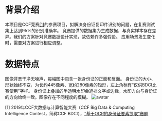 # 背景介绍
本项目是CCF竞赛[[1]](#ref-1)的参赛项目，拟解决身份证复印件识别的问题，在复赛测试集上达到95%的识别准确率。
竞赛提供的数据集为生成数据，与真实样本存在差异。我们的方案针对竞赛数据设计实现，故依赖许多强假设。
应用场景发生变化时，需要对方案进行相应调整。

# 数据特点
图像背景干净无噪声，每幅图中包含一张身份证的正面和反面。
身份证的大小、形状始终不变，为长约445像素、宽约280像素的矩形，左上角标有“仅供BDCI比赛使用”字样。
身份证上叠加的半透明水印会遮挡文字或边缘，水印方向与身份证的方向始终一致。图像存在不同程度的模糊。
![avatar](https://github.com/hzli-ucas/CCF-OCR/blob/master/images/00df9505b7e647d8b936fd4bf939afdd.jpg)

<div id='ref-1'>
  
  [1] 2019年CCF大数据与计算智能大赛（CCF Big Data & Computing Intelligence Contest，简称CCF BDCI），[“基于OCR的身份证要素提取”赛题](https://www.datafountain.cn/competitions/346)
  
</div>
